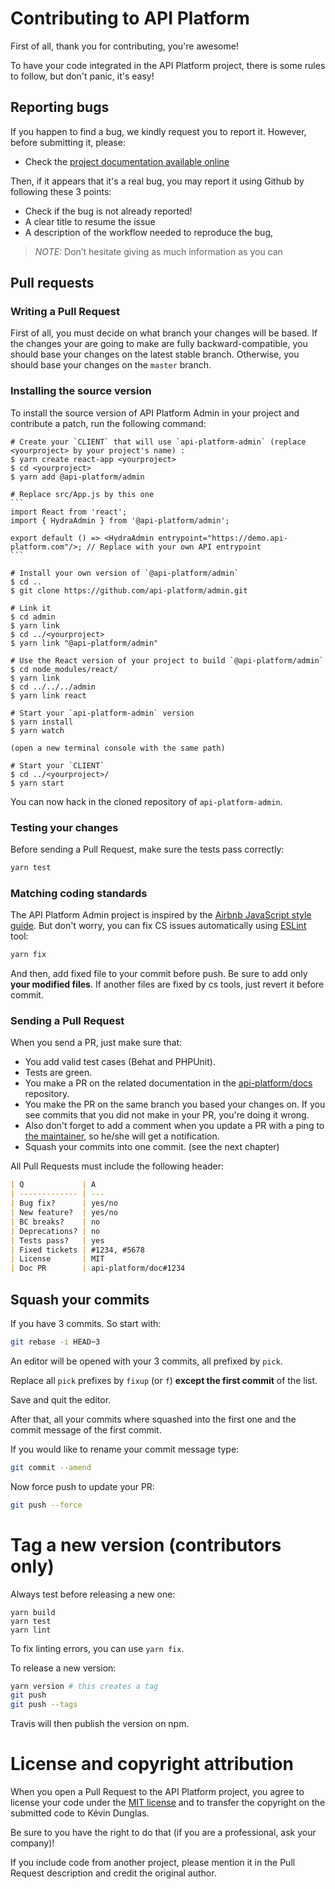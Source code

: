 # Contributing to API Platform

First of all, thank you for contributing, you're awesome!

To have your code integrated in the API Platform project, there is some rules to follow, but don't panic, it's easy!

## Reporting bugs

If you happen to find a bug, we kindly request you to report it. However, before submitting it, please:

  * Check the [project documentation available online](https://api-platform.com/docs/)

Then, if it appears that it's a real bug, you may report it using Github by following these 3 points:

  * Check if the bug is not already reported!
  * A clear title to resume the issue
  * A description of the workflow needed to reproduce the bug,

> _NOTE:_ Don’t hesitate giving as much information as you can

## Pull requests

### Writing a Pull Request

First of all, you must decide on what branch your changes will be based. If the changes your are going to make are
fully backward-compatible, you should base your changes on the latest stable branch.
Otherwise, you should base your changes on the `master` branch.

### Installing the source version

To install the source version of API Platform Admin in your project and contribute a patch, run the following command:

    # Create your `CLIENT` that will use `api-platform-admin` (replace <yourproject> by your project's name) :
    $ yarn create react-app <yourproject>
    $ cd <yourproject>
    $ yarn add @api-platform/admin

    # Replace src/App.js by this one
    ```
    import React from 'react';
    import { HydraAdmin } from '@api-platform/admin';

    export default () => <HydraAdmin entrypoint="https://demo.api-platform.com"/>; // Replace with your own API entrypoint
    ```

    # Install your own version of `@api-platform/admin`
    $ cd ..
    $ git clone https://github.com/api-platform/admin.git

    # Link it
    $ cd admin
    $ yarn link
    $ cd ../<yourproject>
    $ yarn link "@api-platform/admin"

    # Use the React version of your project to build `@api-platform/admin`
    $ cd node_modules/react/
    $ yarn link
    $ cd ../../../admin
    $ yarn link react

    # Start your `api-platform-admin` version
    $ yarn install
    $ yarn watch

    (open a new terminal console with the same path)

    # Start your `CLIENT`
    $ cd ../<yourproject>/
    $ yarn start

You can now hack in the cloned repository of `api-platform-admin`.

### Testing your changes

Before sending a Pull Request, make sure the tests pass correctly:

```bash
yarn test
```

### Matching coding standards

The API Platform Admin project is inspired by the [Airbnb JavaScript style guide](https://github.com/airbnb/javascript).
But don't worry, you can fix CS issues automatically using [ESLint](https://eslint.org/) tool:

```bash
yarn fix
```

And then, add fixed file to your commit before push.
Be sure to add only **your modified files**. If another files are fixed by cs tools, just revert it before commit.

### Sending a Pull Request

When you send a PR, just make sure that:

* You add valid test cases (Behat and PHPUnit).
* Tests are green.
* You make a PR on the related documentation in the [api-platform/docs](https://github.com/api-platform/docs) repository.
* You make the PR on the same branch you based your changes on. If you see commits
that you did not make in your PR, you're doing it wrong.
* Also don't forget to add a comment when you update a PR with a ping to [the maintainer](https://github.com/orgs/api-platform/people), so he/she will get a notification.
* Squash your commits into one commit. (see the next chapter)

All Pull Requests must include the following header:

```markdown
| Q             | A
| ------------- | ---
| Bug fix?      | yes/no
| New feature?  | yes/no
| BC breaks?    | no
| Deprecations? | no
| Tests pass?   | yes
| Fixed tickets | #1234, #5678
| License       | MIT
| Doc PR        | api-platform/doc#1234
```

## Squash your commits

If you have 3 commits. So start with:

```bash
git rebase -i HEAD~3
```

An editor will be opened with your 3 commits, all prefixed by `pick`.

Replace all `pick` prefixes by `fixup` (or `f`) **except the first commit** of the list.

Save and quit the editor.

After that, all your commits where squashed into the first one and the commit message of the first commit.

If you would like to rename your commit message type:

```bash
git commit --amend
```

Now force push to update your PR:

```bash
git push --force
```

# Tag a new version (contributors only)

Always test before releasing a new one:

```
yarn build
yarn test
yarn lint
```

To fix linting errors, you can use `yarn fix`.

To release a new version:

```bash
yarn version # this creates a tag
git push
git push --tags
```

Travis will then publish the version on npm.

# License and copyright attribution

When you open a Pull Request to the API Platform project, you agree to license your code under the [MIT license](LICENSE)
and to transfer the copyright on the submitted code to Kévin Dunglas.

Be sure to you have the right to do that (if you are a professional, ask your company)!

If you include code from another project, please mention it in the Pull Request description and credit the original author.
